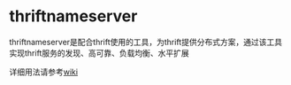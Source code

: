 # thriftnameserver

thriftnameserver是配合thrift使用的工具，为thrift提供分布式方案，通过该工具实现thrift服务的发现、高可靠、负载均衡、水平扩展

详细用法请参考[wiki](https://git.ws.700bike.com.cn/pubservice/thriftnameserver/wikis/home "thriftnameserver wiki")
